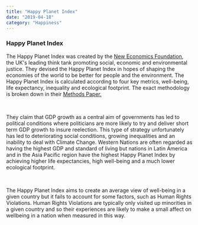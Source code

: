 ```yaml
---
title: "Happy Planet Index"
date: "2019-04-18"
category: "Happiness"
---
```

<h3>Happy Planet Index</h3>
<p>
    The Happy Planet Index was created by the <a href="http://www.neweconomics.org/">New Economics Foundation</a>, the UK's leading think tank promoting social, economic and environmental justice. They devised the Happy Planet Index in hopes of shaping the economies of the world to be better for people and the environment. The Happy Planet Index is calculated according to four key metrics, well-being, life expectancy, inequality and ecological footprint. The exact methodology is broken down in their <a href="http://happyplanetindex.org/s/Methods-paper_2016-48te.pdf">Methods Paper.</a>
</p>
<br />

<p>
    They claim that GDP growth as a central aim of governments has led to political conditions where politicians are more likely to try and deliver short term GDP growth to insure reelection. This type of strategy unfortunately has led to deteriorating social conditions, growing inequalities and an inability to deal with Climate Change. Western Nations are often regarded as having the highest GDP and standard of living but nations in Latin America and in the Asia Pacific region have the highest Happy Planet Index by achieving higher life expectancies, high well-being and a much lower ecological footprint.
</p>
<br />
<p>
    The Happy Planet Index aims to create an average view of well-being in a given country but it fails to account for some factors, such as Human Rights Violations. Human Rights Violations are typically only visited up minorities in a given country and so their experiences are likely to make a small affect on wellbeing in a nation when measured in this way.
</p>